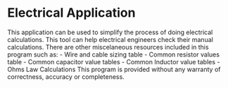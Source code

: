# Electrical Application
This application can be used to simplify the process of doing electrical calculations.
This tool can help electrical engineers check their manual calculations. 
There are other miscelaneous resources included in this program such as:
    - Wire and cable sizing table
    - Common resistor values table
    - Common capacitor value tables
    - Common Inductor value tables
    - Ohms Law Calculations
This program is provided without any warranty of correctness, accuracy or completeness. 